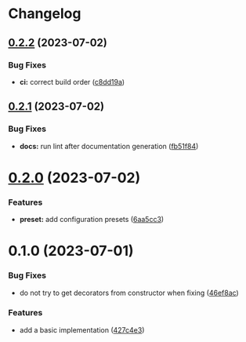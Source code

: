 # Changelog

## [0.2.2](https://github.com/heap-code/eslint-plugin-sort-decorators/compare/v0.2.1...v0.2.2) (2023-07-02)


### Bug Fixes

* **ci:** correct build order ([c8dd19a](https://github.com/heap-code/eslint-plugin-sort-decorators/commit/c8dd19a975163f61fd46512ebe61e8d5f01c9f83))

## [0.2.1](https://github.com/heap-code/eslint-plugin-sort-decorators/compare/v0.2.0...v0.2.1) (2023-07-02)


### Bug Fixes

* **docs:** run lint after documentation generation ([fb51f84](https://github.com/heap-code/eslint-plugin-sort-decorators/commit/fb51f84b2cf7fbbb108413885ea71e79b4ae4117))

# [0.2.0](https://github.com/heap-code/eslint-plugin-sort-decorators/compare/v0.1.0...v0.2.0) (2023-07-02)


### Features

* **preset:** add configuration presets ([6aa5cc3](https://github.com/heap-code/eslint-plugin-sort-decorators/commit/6aa5cc3dfac0d344f7f4b927e3b424043c644299))

# 0.1.0 (2023-07-01)


### Bug Fixes

* do not try to get decorators from constructor when fixing ([46ef8ac](https://github.com/heap-code/eslint-plugin-sort-decorators/commit/46ef8acaffbae387882b4e38386207881a81e740))


### Features

* add a basic implementation ([427c4e3](https://github.com/heap-code/eslint-plugin-sort-decorators/commit/427c4e321c24c19900dd500cb8376d67ad8be99a))